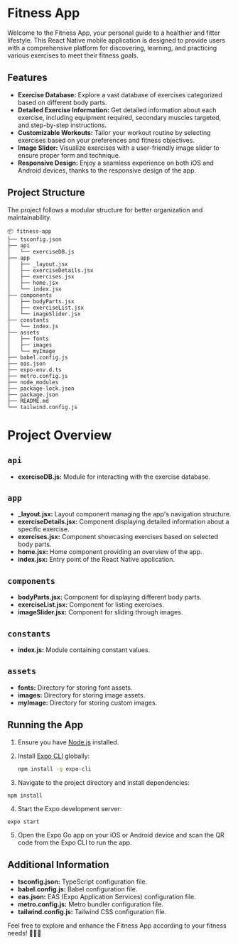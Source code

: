 # Fitness App

Welcome to the Fitness App, your personal guide to a healthier and fitter lifestyle. This React Native mobile application is designed to provide users with a comprehensive platform for discovering, learning, and practicing various exercises to meet their fitness goals.

## Features

- **Exercise Database:** Explore a vast database of exercises categorized based on different body parts.
- **Detailed Exercise Information:** Get detailed information about each exercise, including equipment required, secondary muscles targeted, and step-by-step instructions.
- **Customizable Workouts:** Tailor your workout routine by selecting exercises based on your preferences and fitness objectives.
- **Image Slider:** Visualize exercises with a user-friendly image slider to ensure proper form and technique.
- **Responsive Design:** Enjoy a seamless experience on both iOS and Android devices, thanks to the responsive design of the app.


## Project Structure

The project follows a modular structure for better organization and maintainability.
```
📦 fitness-app
├── tsconfig.json
├── api
│   └── exerciseDB.js
├── app
│   ├── _layout.jsx
│   ├── exerciseDetails.jsx
│   ├── exercises.jsx
│   ├── home.jsx
│   └── index.jsx
├── components
│   ├── bodyParts.jsx
│   ├── exerciseList.jsx
│   └── imageSlider.jsx
├── constants
│   └── index.js
├── assets
│   ├── fonts
│   ├── images
│   └── myImage
├── babel.config.js
├── eas.json
├── expo-env.d.ts
├── metro.config.js
├── node_modules
├── package-lock.json
├── package.json
├── README.md
└── tailwind.config.js
```

# Project Overview

## `api`

- **exerciseDB.js:** Module for interacting with the exercise database.

## `app`

- **\_layout.jsx:** Layout component managing the app's navigation structure.
- **exerciseDetails.jsx:** Component displaying detailed information about a specific exercise.
- **exercises.jsx:** Component showcasing exercises based on selected body parts.
- **home.jsx:** Home component providing an overview of the app.
- **index.jsx:** Entry point of the React Native application.

## `components`

- **bodyParts.jsx:** Component for displaying different body parts.
- **exerciseList.jsx:** Component for listing exercises.
- **imageSlider.jsx:** Component for sliding through images.

## `constants`

- **index.js:** Module containing constant values.

## `assets`

- **fonts:** Directory for storing font assets.
- **images:** Directory for storing image assets.
- **myImage:** Directory for storing custom images.

## Running the App

1. Ensure you have [Node.js](https://nodejs.org/) installed.
2. Install [Expo CLI](https://docs.expo.dev/get-started/installation/) globally:

   ```bash
   npm install -g expo-cli
    ```
3. Navigate to the project directory and install dependencies:
```
npm install
```

4. Start the Expo development server:
```
expo start
```
5. Open the Expo Go app on your iOS or Android device and scan the QR code from the Expo CLI to run the app.
## Additional Information

- **tsconfig.json:** TypeScript configuration file.
- **babel.config.js:** Babel configuration file.
- **eas.json:** EAS (Expo Application Services) configuration file.
- **metro.config.js:** Metro bundler configuration file.
- **tailwind.config.js:** Tailwind CSS configuration file.

Feel free to explore and enhance the Fitness App according to your fitness needs! 🏋️‍♂️💪

